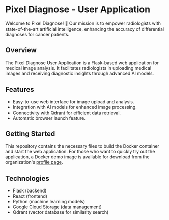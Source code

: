 # Pixel Diagnose - User Application
Welcome to Pixel Diagnose! 🧠 Our mission is to empower radiologists with state-of-the-art artificial intelligence, enhancing the accuracy of differential diagnoses for cancer patients.

## Overview
The Pixel Diagnose User Application is a Flask-based web application for medical image analysis. It facilitates radiologists in uploading medical images and receiving diagnostic insights through advanced AI models.

## Features
- Easy-to-use web interface for image upload and analysis.
- Integration with AI models for enhanced image processing.
- Connectivity with Qdrant for efficient data retrieval.
- Automatic browser launch feature.

## Getting Started
This repository contains the necessary files to build the Docker container and start the web application. For those who want to quickly try out the application, a Docker demo image is available for download from the organization's [profile page](https://github.com/pixel-diagnose).

## Technologies
- Flask (backend)
- React (frontend)
- Python (machine learning models)
- Google Cloud Storage (data management)
- Qdrant (vector database for similarity search)

## Connection to Main Project
For more details on the Pixel Diagnose project, including our overarching goals, a demo video, and information on the model development, license, contact, and contribution please see our organization [profile](https://github.com/pixel-diagnose).


---

Empowering Radiologists, One Pixel at a Time. 🧠💡

